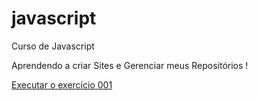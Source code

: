 # javascript
 Curso de Javascript

 Aprendendo a criar Sites e Gerenciar meus Repositórios ! 

 <a href="https://fsavi.github.io/html-css/exercicios/ex001/index.html">Executar o exercício 001<a>

